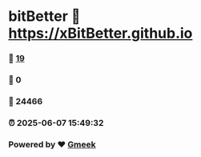 # bitBetter :link: https://xBitBetter.github.io 
### :page_facing_up: [19](https://xBitBetter.github.io/tag.html) 
### :speech_balloon: 0 
### :hibiscus: 24466 
### :alarm_clock: 2025-06-07 15:49:32 
### Powered by :heart: [Gmeek](https://github.com/Meekdai/Gmeek)
